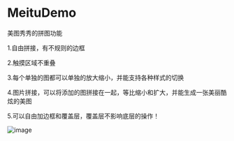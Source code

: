 MeituDemo
=========

美图秀秀的拼图功能

1.自由拼接，有不规则的边框

2.触摸区域不重叠

3.每个单独的图都可以单独的放大缩小，并能支持各种样式的切换

4.图片拼接，可以将添加的图拼接在一起，等比缩小和扩大，并能生成一张美丽酷炫的美图

5.可以自由加边框和覆盖层，覆盖层不影响底层的操作！

 ![image](https://github.com/hxxyyangyong/MeituDemo/blob/master/截屏.png)


